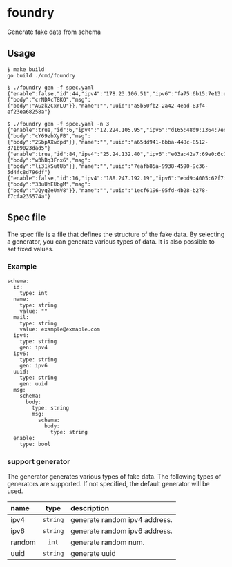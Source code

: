 # foundry
Generate fake data from schema

## Usage

```
$ make build
go build ./cmd/foundry

$ ./foundry gen -f spec.yaml
{"enable":false,"id":44,"ipv4":"178.23.106.51","ipv6":"fa75:6b15:7e13:ed00:6bd6:ae4b:d3dd:dd0a","mail":"example@exmaple.com","msg":{"body":"crNDAcT8KO","msg":{"body":"AGzk2CxrLU"}},"name":"","uuid":"a5b50fb2-2a42-4ead-83f4-ef23ea68258a"}

$ ./foundry gen -f spce.yaml -n 3
{"enable":true,"id":6,"ipv4":"12.224.105.95","ipv6":"d165:48d9:1364:7ec9:83b0:b035:6aee:a5b5","mail":"example@exmaple.com","msg":{"body":"cY69zbXyFB","msg":{"body":"2SbpAXwdpd"}},"name":"","uuid":"a65dd941-6bba-448c-8512-371b9023dad5"}{"enable":true,"id":84,"ipv4":"25.24.132.40","ipv6":"e03a:42a7:69e0:6c76:d22c:f269:4e2b:1ff8","mail":"example@exmaple.com","msg":{"body":"w3hBq3Fnx6","msg":{"body":"li31kSutUb"}},"name":"","uuid":"7eafb85a-9938-4590-9c36-5d4fc8d796df"}{"enable":false,"id":16,"ipv4":"188.247.192.19","ipv6":"ebd9:4005:62f7:6816:552b:25fb:a48d:4236","mail":"example@exmaple.com","msg":{"body":"33uUhEUbgM","msg":{"body":"JQyqZeUmV8"}},"name":"","uuid":"1ecf6196-95fd-4b28-b278-f7cfa235574a"}
```

## Spec file
The spec file is a file that defines the structure of the fake data. 
By selecting a generator, you can generate various types of data. It is also possible to set fixed values.

### Example

```
schema:
  id:
    type: int
  name:
    type: string
    value: ""
  mail:
    type: string
    value: example@exmaple.com
  ipv4:
    type: string
    gen: ipv4
  ipv6:
    type: string
    gen: ipv6
  uuid:
    type: string
    gen: uuid
  msg:
    schema:
      body:
        type: string
        msg:
          schema:
            body:
              type: string
  enable:
    type: bool
```

### support generator
The generator generates various types of fake data. The following types of generators are supported.
If not specified, the default generator will be used.

|name|type|description|
|:---|:--:|:----------|
|ipv4|`string`|generate random ipv4 address.|
|ipv6|`string`|generate random ipv6 address.|
|random|`int`|generate random num.|
|uuid|`string`|generate uuid|
